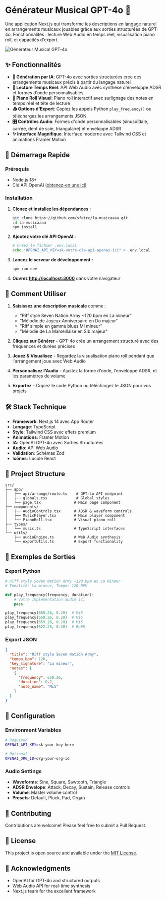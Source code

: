 # Générateur Musical GPT-4o 🎵

Une application Next.js qui transforme les descriptions en langage naturel en arrangements musicaux jouables grâce aux sorties structurées de GPT-4o. Fonctionnalités : lecture Web Audio en temps réel, visualisation piano roll, et capacités d'export.

![Générateur Musical GPT-4o](https://img.shields.io/badge/GPT--4o-G%C3%A9n%C3%A9rateur%20Musical-blue?style=for-the-badge&logo=openai)

## ✨ Fonctionnalités

- **🤖 Génération par IA**: GPT-4o avec sorties structurées crée des arrangements musicaux précis à partir du langage naturel
- **🎵 Lecture Temps Réel**: API Web Audio avec synthèse d'enveloppe ADSR et formes d'onde personnalisables
- **🎹 Piano Roll Visuel**: Piano roll interactif avec surlignage des notes en temps réel et tête de lecture
- **📤 Options d'Export**: Copiez les appels Python `play_frequency()` ou téléchargez les arrangements JSON
- **🎛️ Contrôles Audio**: Formes d'onde personnalisables (sinusoïdale, carrée, dent de scie, triangulaire) et enveloppe ADSR
- **✨ Interface Magnifique**: Interface moderne avec Tailwind CSS et animations Framer Motion

## 🚀 Démarrage Rapide

### Prérequis

- Node.js 18+ 
- Clé API OpenAI ([obtenez-en une ici](https://platform.openai.com/api-keys))

### Installation

1. **Clonez et installez les dépendances :**
   ```bash
   git clone https://github.com/sfeirc/la-musicaaaa.git
   cd la-musicaaaa
   npm install
   ```

2. **Ajoutez votre clé API OpenAI :**
   ```bash
   # Créez le fichier .env.local
   echo "OPENAI_API_KEY=sk-votre-cle-api-openai-ici" > .env.local
   ```

3. **Lancez le serveur de développement :**
   ```bash
   npm run dev
   ```

4. **Ouvrez [http://localhost:3000](http://localhost:3000)** dans votre navigateur

## 🎹 Comment Utiliser

1. **Saisissez une description musicale** comme :
   - "Riff style Seven Nation Army ~120 bpm en La mineur"
   - "Mélodie de Joyeux Anniversaire en Do majeur"  
   - "Riff simple en gamme blues Mi mineur"
   - "Mélodie de La Marseillaise en Sib majeur"

2. **Cliquez sur Générer** - GPT-4o crée un arrangement structuré avec des fréquences et durées précises

3. **Jouez & Visualisez** - Regardez la visualisation piano roll pendant que l'arrangement joue avec Web Audio

4. **Personnalisez l'Audio** - Ajustez la forme d'onde, l'enveloppe ADSR, et les paramètres de volume

5. **Exportez** - Copiez le code Python ou téléchargez le JSON pour vos projets

## 🛠️ Stack Technique

- **Framework**: Next.js 14 avec App Router
- **Langage**: TypeScript
- **Style**: Tailwind CSS avec effets premium
- **Animations**: Framer Motion
- **IA**: OpenAI GPT-4o avec Sorties Structurées
- **Audio**: API Web Audio
- **Validation**: Schémas Zod
- **Icônes**: Lucide React

## 📁 Project Structure

```
src/
├── app/
│   ├── api/arrange/route.ts    # GPT-4o API endpoint
│   ├── globals.css             # Global styles
│   └── page.tsx               # Main page component
├── components/
│   ├── AudioControls.tsx      # ADSR & waveform controls
│   ├── MusicPlayer.tsx        # Main player component
│   └── PianoRoll.tsx          # Visual piano roll
├── types/
│   └── music.ts               # TypeScript interfaces
└── utils/
    ├── audioEngine.ts         # Web Audio synthesis
    └── exportUtils.ts         # Export functionality
```

## 🎵 Exemples de Sorties

### Export Python
```python
# Riff style Seven Nation Army ~120 bpm en La mineur
# Tonalité: La mineur, Tempo: 120 BPM

def play_frequency(frequency, duration):
    # Votre implémentation audio ici
    pass

play_frequency(659.26, 0.20)  # Mi5
play_frequency(659.26, 0.20)  # Mi5  
play_frequency(659.26, 0.20)  # Mi5
play_frequency(622.25, 0.30)  # Ré#5
```

### Export JSON
```json
{
  "title": "Riff style Seven Nation Army",
  "tempo_bpm": 120,
  "key_signature": "La mineur",
  "notes": [
    {
      "frequency": 659.26,
      "duration": 0.2,
      "note_name": "Mi5"
    }
  ]
}
```

## 🔧 Configuration

### Environment Variables

```bash
# Required
OPENAI_API_KEY=sk-your-key-here

# Optional  
OPENAI_ORG_ID=org-your-org-id
```

### Audio Settings

- **Waveforms**: Sine, Square, Sawtooth, Triangle
- **ADSR Envelope**: Attack, Decay, Sustain, Release controls
- **Volume**: Master volume control
- **Presets**: Default, Pluck, Pad, Organ

## 🤝 Contributing

Contributions are welcome! Please feel free to submit a Pull Request.

## 📄 License

This project is open source and available under the [MIT License](LICENSE).

## 🙏 Acknowledgments

- OpenAI for GPT-4o and structured outputs
- Web Audio API for real-time synthesis
- Next.js team for the excellent framework